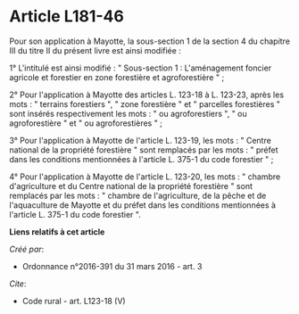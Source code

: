 # Article L181-46

Pour son application à Mayotte, la sous-section 1 de la section 4 du chapitre III du titre II du présent livre est ainsi
modifiée : 

1° L'intitulé est ainsi modifié : " Sous-section 1 : L'aménagement foncier agricole et forestier en zone forestière et
agroforestière " ; 

2° Pour l'application à Mayotte des articles L. 123-18 à L. 123-23, après les mots : " terrains forestiers ", " zone
forestière " et " parcelles forestières " sont insérés respectivement les mots : " ou agroforestiers ", " ou agroforestière "
et " ou agroforestières " ; 

3° Pour l'application à Mayotte de l'article L. 123-19, les mots : " Centre national de la propriété forestière " sont
remplacés par les mots : " préfet dans les conditions mentionnées à l'article L. 375-1 du code forestier " ; 

4° Pour l'application à Mayotte de l'article L. 123-20, les mots : " chambre d'agriculture et du Centre national de la
propriété forestière " sont remplacés par les mots : " chambre de l'agriculture, de la pêche et de l'aquaculture de Mayotte
et du préfet dans les conditions mentionnées à l'article L. 375-1 du code forestier ".

**Liens relatifs à cet article**

_Créé par_:

  - Ordonnance n°2016-391 du 31 mars 2016 - art. 3

_Cite_:

  - Code rural - art. L123-18 (V)

